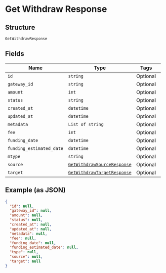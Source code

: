 
# Get Withdraw Response

## Structure

`GetWithdrawResponse`

## Fields

| Name | Type | Tags | Description |
|  --- | --- | --- | --- |
| `id` | `string` | Optional | - |
| `gateway_id` | `string` | Optional | - |
| `amount` | `int` | Optional | - |
| `status` | `string` | Optional | - |
| `created_at` | `datetime` | Optional | - |
| `updated_at` | `datetime` | Optional | - |
| `metadata` | `List of string` | Optional | - |
| `fee` | `int` | Optional | - |
| `funding_date` | `datetime` | Optional | - |
| `funding_estimated_date` | `datetime` | Optional | - |
| `mtype` | `string` | Optional | - |
| `source` | [`GetWithdrawSourceResponse`](../../doc/models/get-withdraw-source-response.md) | Optional | - |
| `target` | [`GetWithdrawTargetResponse`](../../doc/models/get-withdraw-target-response.md) | Optional | - |

## Example (as JSON)

```json
{
  "id": null,
  "gateway_id": null,
  "amount": null,
  "status": null,
  "created_at": null,
  "updated_at": null,
  "metadata": null,
  "fee": null,
  "funding_date": null,
  "funding_estimated_date": null,
  "type": null,
  "source": null,
  "target": null
}
```

